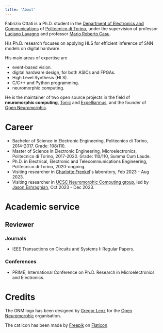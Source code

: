 ```yaml
---
title: 'About'
---
```


Fabrizio Ottati is a Ph.D. student in the [Department of Electronics and Communications](https://www.det.polito.it/) of [Politecnico di Torino](https://www.polito.it/), under the supervision of professor [Luciano Lavagno](https://scholar.google.com/citations?user=tRCNWC4AAAAJ&hl=en) and professor [Mario Roberto Casu](https://scholar.google.it/citations?user=qWQ_5fEAAAAJ&hl=en).

His Ph.D. research focuses on applying HLS for efficient inference of SNN models on digital hardware. 

His main areas of expertise are 
* event-based vision. 
* digital hardware design, for both ASICs and FPGAs.
* High Level Synthesis (HLS).
* C/C++ and Python programming.
* neuromorphic computing.

He is the maintainer of two open source projects in the field of **neuromorphic computing**, [Tonic](https://tonic.readthedocs.io) and [Expelliarmus](https://github.com/expelliarmus.readthedocs.io), and the founder of [Open Neuromorphic](https://open-neuromorphic.org).

# Career 

* Bachelor of Science in Electronic Engineering, Politecnico di Torino, 2014-2017. Grade: 108/110.
* Master of Science in Electronic Engineering, Microelectronics, Politecnico di Torino, 2017-2020. Grade: 110/110, Summa Cum Laude. 
* Ph.D. in Electrical, Electronic and Telecommunications Engineering, Politecnico di Torino, 2020-ongoing.
* Visiting researcher in [Charlotte Frenkel](https://chfrenkel.github.io/)'s laboratory, Feb 2023 - Aug 2023.
* Visiting researcher in [UCSC Neuromorphic Computing group](https://ncg.ucsc.edu/), led by [Jason Eshraghian](https://jasoneshraghian.com/), Oct 2023 - Dec 2023.

# Academic service 

## Reviewer 

### Journals 

- IEEE Transactions on Circuits and Systems I: Regular Papers.

### Conferences

- PRIME, International Conference on Ph.D. Research in Microelectronics and Electronics.

# Credits

The ONM logo has been designed by [Gregor Lenz](https://lenzgregor.com) for the [Open Neuromorphic](https://open-neuromorphic.org) organisation.

The cat icon has been made by [Freepik](https://www.flaticon.com/authors/freepik) on [Flaticon](https://www.flaticon.com/).
